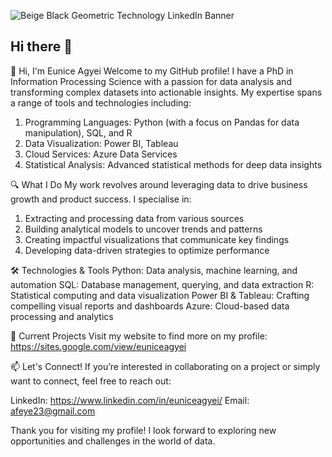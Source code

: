 ![Beige   Black Geometric Technology LinkedIn Banner](https://github.com/user-attachments/assets/25aae440-562c-4aa6-b162-8c879d7f607c)

## Hi there 👋

<!--
**Frimponmaa/Frimponmaa** is a ✨ _special_ ✨ repository because its `README.md` (this file) appears on your GitHub profile.
![Beige   Black Geometric Technology LinkedIn Banner](https://github.com/user-attachments/assets/e70dd02b-41f1-4539-9c7f-104fe38f8e89)

Here are some ideas to get you started:

- 🔭 I’m currently working on ...
- 🌱 I’m currently learning ...
- 👯 I’m looking to collaborate on ...
- 🤔 I’m looking for help with ...
- 💬 Ask me about ...
- 📫 How to reach me: ...
- 😄 Pronouns: ...
- ⚡ Fun fact: ...
-->

👋 Hi, I'm Eunice Agyei
Welcome to my GitHub profile! I have a PhD  in Information Processing Science with a passion for data analysis and transforming complex datasets into actionable insights. My expertise spans a range of tools and technologies including:

1. Programming Languages: Python (with a focus on Pandas for data manipulation), SQL, and R
2. Data Visualization: Power BI, Tableau
3. Cloud Services: Azure Data Services
4. Statistical Analysis: Advanced statistical methods for deep data insights

🔍 What I Do
My work revolves around leveraging data to drive business growth and product success. I specialise in:

1. Extracting and processing data from various sources
2. Building analytical models to uncover trends and patterns
3. Creating impactful visualizations that communicate key findings
4. Developing data-driven strategies to optimize performance

🛠️ Technologies & Tools
Python: Data analysis, machine learning, and automation
SQL: Database management, querying, and data extraction
R: Statistical computing and data visualization
Power BI & Tableau: Crafting compelling visual reports and dashboards
Azure: Cloud-based data processing and analytics

🌟 Current Projects
Visit my website to find more on my profile: https://sites.google.com/view/euniceagyei 

📫 Let's Connect!
If you’re interested in collaborating on a project or simply want to connect, feel free to reach out:

LinkedIn: https://www.linkedin.com/in/euniceagyei/
Email: afeye23@gmail.com

Thank you for visiting my profile! I look forward to exploring new opportunities and challenges in the world of data.


